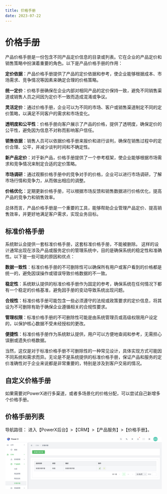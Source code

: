 ```yaml
---
title: 价格手册
date: 2023-07-22
---
```



# 价格手册


产品价格手册是一份包含不同产品定价信息的目录或列表。它在企业的产品定价和销售策略中扮演着重要的角色。以下是产品价格手册的作用：

**定价依据**：产品价格手册提供了产品的定价依据和参考，使企业能够根据成本、市场需求、竞争情况等因素来确定合理的价格策略。

**统一定价**：价格手册确保在企业内部对相同产品的定价保持一致，避免不同销售渠道或销售人员之间因为定价不一致而造成混淆或争议。

**灵活定价**：通过价格手册，企业可以为不同的市场、客户或销售渠道制定不同的定价策略，以满足不同客户的需求和市场变化。

**透明度和公平性**：价格手册向客户展示了产品的价格，提供了透明度，确保定价的公平性，避免因为信息不对称而影响客户信任。

**销售依据**：销售人员可以依据价格手册来报价和进行谈判，确保在销售过程中的定价合理、公平，并减少谈判时间和不确定性。

**新产品定价**：对于新产品，价格手册提供了一个参考框架，使企业能够根据市场需求和竞争情况来制定合适的定价策略。

**市场调研**：通过观察价格手册中的竞争对手的价格，企业可以进行市场调研，了解市场行情和竞争力，从而做出相应的调整。

**价格优化**：定期更新价格手册，可以根据市场反馈和销售数据进行价格优化，提高产品的竞争力和销售效率。

总体而言，产品价格手册是一个重要的工具，能够帮助企业管理产品定价、提高销售效率，并更好地满足客户需求，实现业务目标。


## 标准价格手册

系统默认会提供一套标准价格手册，这套标准价格手册，不能被删除。
这样的设计通常出现在涉及产品或服务定价的管理系统中，目的是确保系统的稳定性和准确性。以下是一些可能的原因和优点：

**数据一致性**：标准价格手册的不可删除性可以确保所有用户或客户看到的价格都是统一的，避免因误操作或错误导致价格数据的不一致。

**稳定性**：系统默认提供的标准价格手册作为固定的参考，确保系统在任何情况下都有一个稳定的价格基准，避免因手册的变动导致系统出现问题。

**合规性**：标准价格手册可能包含一些必须遵守的法规或政策要求的定价信息，将其设为不可删除有助于确保企业遵循相关的合规性要求。

**管理权限**：标准价格手册的不可删除性可能是由系统管理员或高级权限用户设定的，以保护核心数据不受未经授权的更改。

**便捷性**：标准价格手册作为系统默认提供，用户可以方便地查阅和参考，无需担心误删或遗失价格数据。

当然，这仅是对于标准价格手册不可删除性的一种常见设计，具体实现方式可能因不同系统和需求而异。无论是不是系统提供的标准价格手册，保证产品和服务的定价准确性对于企业来说都是非常重要的，特别是涉及到客户交易的情况。


## 自定义价格手册

如果需要对PowerX进行多渠道，或者多场景化的价格分配，可以尝试自己新增多个价格手册。

## 价格手册列表

导航路径： 进入【PowerX后台】>【CRM】>【产品服务】>【价格手册】。

![](images/price_book_list_detail.png)
